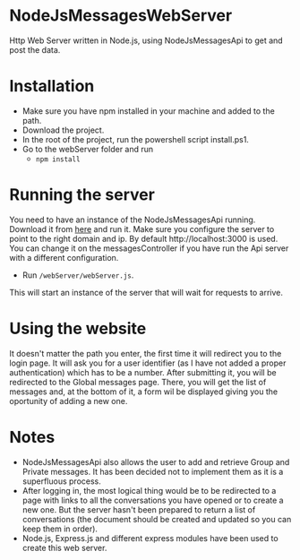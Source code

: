 # NodeJsMessagesWebServer
Http Web Server written in Node.js, using NodeJsMessagesApi to get and post the data.

# Installation
- Make sure you have npm installed in your machine and added to the path.
- Download the project.
- In the root of the project, run the powershell script install.ps1.
- Go to the webServer folder and run
  - `npm install`

# Running the server
You need to have an instance of the NodeJsMessagesApi running. Download it from [here](https://github.com/Jrglms/NodeJsMessagesApi) and run it. Make sure you configure the server to point to the right domain and ip. By default http://localhost:3000 is used. You can change it on the messagesController if you have run the Api server with a different configuration.
- Run `/webServer/webServer.js`.

This will start an instance of the server that will wait for requests to arrive.

# Using the website
It doesn't matter the path you enter, the first time it will redirect you to the login page. It will ask you for a user identifier (as I have not added a proper authentication) which has to be a number. After submitting it, you will be redirected to the Global messages page. There, you will get the list of messages and, at the bottom of it, a form wil be displayed giving you the oportunity of adding a new one.

# Notes
- NodeJsMessagesApi also allows the user to add and retrieve Group and Private messages. It has been decided not to implement them as it is a superfluous process. 
- After logging in, the most logical thing would be to be redirected to a page with links to all the conversations you have opened or to create a new one. But the server hasn't been prepared to return a list of conversations (the document should be created and updated so you can keep them in order).
- Node.js, Express.js and different express modules have been used to create this web server.
